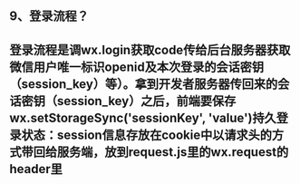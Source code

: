 ##  9、登录流程？
## 登录流程是调wx.login获取code传给后台服务器获取微信用户唯一标识openid及本次登录的会话密钥（session_key）等）。拿到开发者服务器传回来的会话密钥（session_key）之后，前端要保存wx.setStorageSync('sessionKey', 'value')持久登录状态：session信息存放在cookie中以请求头的方式带回给服务端，放到request.js里的wx.request的header里

